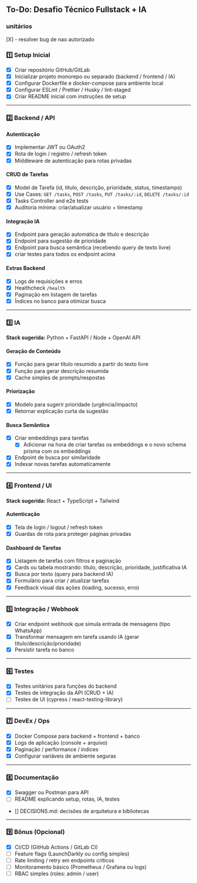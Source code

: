 

## **To-Do: Desafio Técnico Fullstack + IA**
### unitários
 [X] - resolver bug de nao autorizado

### **1️⃣ Setup Inicial**

* [X] Criar repositório GitHub/GitLab
* [X] Inicializar projeto monorepo ou separado (backend / frontend / IA)
* [X] Configurar Dockerfile e docker-compose para ambiente local
* [X] Configurar ESLint / Prettier / Husky / lint-staged
* [X] Criar README inicial com instruções de setup

---

### **2️⃣ Backend / API**

#### Autenticação

* [X] Implementar JWT ou OAuth2
* [X] Rota de login / registro / refresh token
* [X] Middleware de autenticação para rotas privadas

#### CRUD de Tarefas

* [X] Model de Tarefa (id, título, descrição, prioridade, status, timestamps)
* [X] Use Cases: `GET /tasks`, `POST /tasks`, `PUT /tasks/:id`, `DELETE /tasks/:id`
* [X] Tasks Controller and e2e tests
* [X] Auditoria mínima: criar/atualizar usuário + timestamp

#### Integração IA

* [X] Endpoint para geração automática de título e descrição
* [X] Endpoint para sugestão de prioridade
* [X] Endpoint para busca semântica (recebendo query de texto livre)
* [X] criar testes para todos os endpoint acima

#### Extras Backend

* [X] Logs de requisições e erros
* [X] Healthcheck `/health`
* [X] Paginação em listagem de tarefas
* [X] Índices no banco para otimizar busca

---

### **3️⃣ IA**

**Stack sugerida:** Python + FastAPI / Node + OpenAI API

#### Geração de Conteúdo

* [X] Função para gerar título resumido a partir do texto livre
* [X] Função para gerar descrição resumida
* [X] Cache simples de prompts/respostas

#### Priorização

* [X] Modelo para sugerir prioridade (urgência/impacto)
* [X] Retornar explicação curta da sugestão

#### Busca Semântica

* [X] Criar embeddings para tarefas
  -[X] Adicionar na hora de criar tarefas os embeddings e o novo schema prisma com os embeddings
* [X] Endpoint de busca por similaridade
* [X] Indexar novas tarefas automaticamente

---

### **4️⃣ Frontend / UI**

**Stack sugerida:** React + TypeScript + Tailwind

#### Autenticação

* [X] Tela de login / logout / refresh token
* [X] Guardas de rota para proteger páginas privadas

#### Dashboard de Tarefas

* [X] Listagem de tarefas com filtros e paginação
* [X] Cards ou tabela mostrando: título, descrição, prioridade, justificativa IA
* [X] Busca por texto (query para backend IA)
* [X] Formulário para criar / atualizar tarefas
* [X] Feedback visual das ações (loading, sucesso, erro)

---

### **5️⃣ Integração / Webhook**

* [X] Criar endpoint webhook que simula entrada de mensagens (tipo WhatsApp)
* [X] Transformar mensagem em tarefa usando IA (gerar título/descrição/prioridade)
* [X] Persistir tarefa no banco

---

### **6️⃣ Testes**

* [X] Testes unitários para funções do backend
* [X] Testes de integração da API (CRUD + IA)
* [ ] Testes de UI (cypress / react-testing-library)

---

### **7️⃣ DevEx / Ops**

* [X] Docker Compose para backend + frontend + banco
* [X] Logs de aplicação (console + arquivo)
* [X] Paginação / performance / índices
* [X] Configurar variáveis de ambiente seguras

---

### **8️⃣ Documentação**

* [X] Swagger ou Postman para API
* [ ] README explicando setup, rotas, IA, testes
* [] DECISIONS.md: decisões de arquitetura e bibliotecas

---

### **9️⃣ Bônus (Opcional)**

* [X] CI/CD (GitHub Actions / GitLab CI)
* [ ] Feature flags (LaunchDarkly ou config simples)
* [ ] Rate limiting / retry em endpoints críticos
* [ ] Monitoramento básico (Prometheus / Grafana ou logs)
* [ ] RBAC simples (roles: admin / user)
